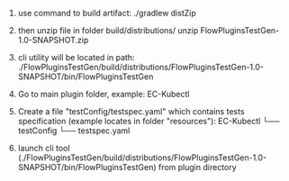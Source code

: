 1. use command to build artifact: 
./gradlew distZip
2. then unzip file in folder build/distributions/
   unzip FlowPluginsTestGen-1.0-SNAPSHOT.zip
3. cli utility will be located in path: 
./FlowPluginsTestGen/build/distributions/FlowPluginsTestGen-1.0-SNAPSHOT/bin/FlowPluginsTestGen

4. Go to main plugin folder, example: EC-Kubectl
5. Create a file "testConfig/testspec.yaml" which contains tests specification (example locates in folder "resources"): 
EC-Kubectl
└── testConfig
    └── testspec.yaml
6. launch cli tool (./FlowPluginsTestGen/build/distributions/FlowPluginsTestGen-1.0-SNAPSHOT/bin/FlowPluginsTestGen) from plugin directory